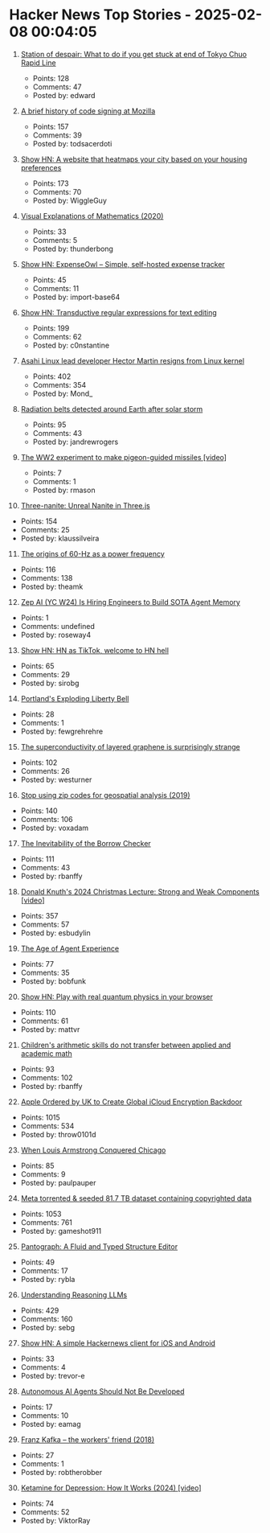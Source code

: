 # Hacker News Top Stories - 2025-02-08 00:04:05

1. [Station of despair: What to do if you get stuck at end of Tokyo Chuo Rapid Line](https://soranews24.com/2024/12/21/station-of-despair-what-to-do-if-you-get-stuck-at-the-end-of-tokyos-chuo-rapid-line/)
   - Points: 128
   - Comments: 47
   - Posted by: edward

2. [A brief history of code signing at Mozilla](https://hearsum.ca/posts/history-of-code-signing-at-mozilla/)
   - Points: 157
   - Comments: 39
   - Posted by: todsacerdoti

3. [Show HN: A website that heatmaps your city based on your housing preferences](https://theretowhere.com/)
   - Points: 173
   - Comments: 70
   - Posted by: WiggleGuy

4. [Visual Explanations of Mathematics (2020)](https://agilescientific.com/blog/2020/2/25/visual-explanations-of-mathematics)
   - Points: 33
   - Comments: 5
   - Posted by: thunderbong

5. [Show HN: ExpenseOwl – Simple, self-hosted expense tracker](https://github.com/Tanq16/ExpenseOwl)
   - Points: 45
   - Comments: 11
   - Posted by: import-base64

6. [Show HN: Transductive regular expressions for text editing](https://github.com/c0stya/trre)
   - Points: 199
   - Comments: 62
   - Posted by: c0nstantine

7. [Asahi Linux lead developer Hector Martin resigns from Linux kernel](https://lkml.org/lkml/2025/2/7/9)
   - Points: 402
   - Comments: 354
   - Posted by: Mond_

8. [Radiation belts detected around Earth after solar storm](https://www.sciencealert.com/mysterious-radiation-belts-detected-around-earth-after-epic-solar-storm)
   - Points: 95
   - Comments: 43
   - Posted by: jandrewrogers

9. [The WW2 experiment to make pigeon-guided missiles [video]](https://www.bbc.com/reel/video/p0kl5kcz/the-ww2-experiment-to-make-pigeon-guided-missiles)
   - Points: 7
   - Comments: 1
   - Posted by: rmason

10. [Three-nanite: Unreal Nanite in Three.js](https://github.com/AIFanatic/three-nanite)
   - Points: 154
   - Comments: 25
   - Posted by: klaussilveira

11. [The origins of 60-Hz as a power frequency](https://ieeexplore.ieee.org/document/628099)
   - Points: 116
   - Comments: 138
   - Posted by: theamk

12. [Zep AI (YC W24) Is Hiring Engineers to Build SOTA Agent Memory](https://www.ycombinator.com/companies/zep-ai/jobs/e2QxKYu-staff-engineer)
   - Points: 1
   - Comments: undefined
   - Posted by: roseway4

13. [Show HN: HN as TikTok, welcome to HN hell](https://hnhell.com)
   - Points: 65
   - Comments: 29
   - Posted by: sirobg

14. [Portland's Exploding Liberty Bell](https://tomlovesthelibertybell.com/portlands-exploding-liberty-bell/)
   - Points: 28
   - Comments: 1
   - Posted by: fewgrehrehre

15. [The superconductivity of layered graphene is surprisingly strange](https://www.newscientist.com/article/2466930-the-superconductivity-of-layered-graphene-is-surprisingly-strange/)
   - Points: 102
   - Comments: 26
   - Posted by: westurner

16. [Stop using zip codes for geospatial analysis (2019)](https://carto.com/blog/zip-codes-spatial-analysis)
   - Points: 140
   - Comments: 106
   - Posted by: voxadam

17. [The Inevitability of the Borrow Checker](https://yorickpeterse.com/articles/the-inevitability-of-the-borrow-checker/)
   - Points: 111
   - Comments: 43
   - Posted by: rbanffy

18. [Donald Knuth's 2024 Christmas Lecture: Strong and Weak Components [video]](https://www.youtube.com/watch?v=Hi8r_63LGyg)
   - Points: 357
   - Comments: 57
   - Posted by: esbudylin

19. [The Age of Agent Experience](https://stytch.com/blog/the-age-of-agent-experience/)
   - Points: 77
   - Comments: 35
   - Posted by: bobfunk

20. [Show HN: Play with real quantum physics in your browser](https://quantum.orgsoft.org)
   - Points: 110
   - Comments: 61
   - Posted by: mattvr

21. [Children's arithmetic skills do not transfer between applied and academic math](https://www.nature.com/articles/s41586-024-08502-w)
   - Points: 93
   - Comments: 102
   - Posted by: rbanffy

22. [Apple Ordered by UK to Create Global iCloud Encryption Backdoor](https://www.macrumors.com/2025/02/07/uk-government-orders-access-icloud/)
   - Points: 1015
   - Comments: 534
   - Posted by: throw0101d

23. [When Louis Armstrong Conquered Chicago](https://www.honest-broker.com/p/when-louis-armstrong-conquered-chicago)
   - Points: 85
   - Comments: 9
   - Posted by: paulpauper

24. [Meta torrented & seeded 81.7 TB dataset containing copyrighted data](https://arstechnica.com/tech-policy/2025/02/meta-torrented-over-81-7tb-of-pirated-books-to-train-ai-authors-say/)
   - Points: 1053
   - Comments: 761
   - Posted by: gameshot911

25. [Pantograph: A Fluid and Typed Structure Editor](https://github.com/jeprinz/pantograph/blob/main/README.md)
   - Points: 49
   - Comments: 17
   - Posted by: rybla

26. [Understanding Reasoning LLMs](https://magazine.sebastianraschka.com/p/understanding-reasoning-llms)
   - Points: 429
   - Comments: 160
   - Posted by: sebg

27. [Show HN: A simple Hackernews client for iOS and Android](https://github.com/EmergeTools/hackernews)
   - Points: 33
   - Comments: 4
   - Posted by: trevor-e

28. [Autonomous AI Agents Should Not Be Developed](https://huggingface.co/papers/2502.02649)
   - Points: 17
   - Comments: 10
   - Posted by: eamag

29. [Franz Kafka – the workers' friend (2018)](https://marywcraig.com/2018/01/14/franz-kafka-the-workers-friend/)
   - Points: 27
   - Comments: 1
   - Posted by: robtherobber

30. [Ketamine for Depression: How It Works (2024) [video]](https://www.yalemedicine.org/news/ketamine-for-depression)
   - Points: 74
   - Comments: 52
   - Posted by: ViktorRay

